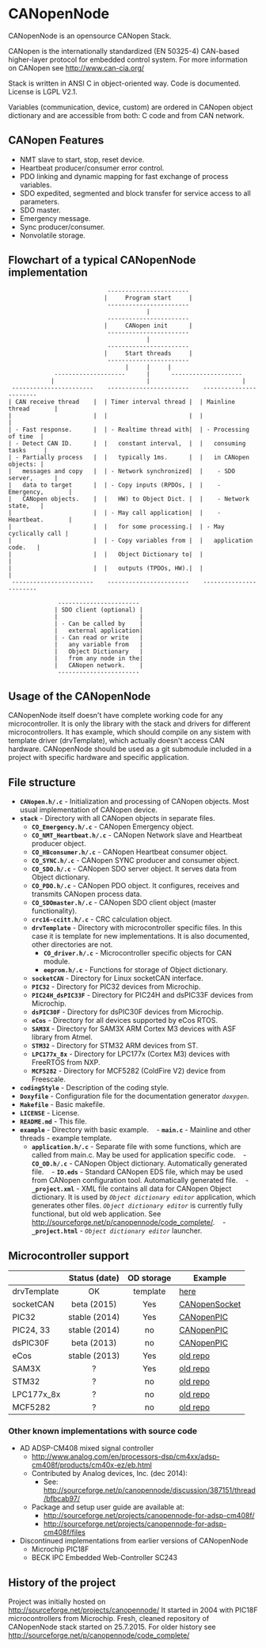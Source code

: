 CANopenNode
===========

CANopenNode is an opensource CANopen Stack.

CANopen is the internationally standardized (EN 50325-4) CAN-based higher-layer protocol for embedded control system. For more information on CANopen see http://www.can-cia.org/

Stack is written in ANSI C in object-oriented way. Code is documented. License is LGPL V2.1.

Variables (communication, device, custom) are ordered in CANopen object dictionary and are accessible from both: C code and from CAN network.


CANopen Features
----------------
 - NMT slave to start, stop, reset device.
 - Heartbeat producer/consumer error control.
 - PDO linking and dynamic mapping for fast exchange of process variables.
 - SDO expedited, segmented and block transfer for service access to all parameters.
 - SDO master.
 - Emergency message.
 - Sync producer/consumer.
 - Nonvolatile storage.


Flowchart of a typical CANopenNode implementation
-------------------------------------------------
```
                            -----------------------
                           |     Program start     |
                            -----------------------
                                       |
                            -----------------------
                           |     CANopen init      |
                            -----------------------
                                       |
                            -----------------------
                           |     Start threads     |
                            -----------------------
                                 |     |     |
             --------------------      |      --------------------
            |                          |                          |
 -----------------------    -----------------------    -----------------------
| CAN receive thread    |  | Timer interval thread |  | Mainline thread       |
|                       |  |                       |  |                       |
| - Fast response.      |  | - Realtime thread with|  | - Processing of time  |
| - Detect CAN ID.      |  |   constant interval,  |  |   consuming tasks     |
| - Partially process   |  |   typically 1ms.      |  |   in CANopen objects: |
|   messages and copy   |  | - Network synchronized|  |    - SDO server,      |
|   data to target      |  | - Copy inputs (RPDOs, |  |    - Emergency,       |
|   CANopen objects.    |  |   HW) to Object Dict. |  |    - Network state,   |
|                       |  | - May call application|  |    - Heartbeat.       |
|                       |  |   for some processing.|  | - May cyclically call |
|                       |  | - Copy variables from |  |   application code.   |
|                       |  |   Object Dictionary to|  |                       |
|                       |  |   outputs (TPDOs, HW).|  |                       |
 -----------------------    -----------------------    -----------------------

              -----------------------
             | SDO client (optional) |
             |                       |
             | - Can be called by    |
             |   external application|
             | - Can read or write   |
             |   any variable from   |
             |   Object Dictionary   |
             |   from any node in the|
             |   CANopen network.    |
              -----------------------
```

Usage of the CANopenNode
------------------------
CANopenNode itself doesn't have complete working code for any microcontroller.
It is only the library with the stack and drivers for different
microcontrollers. It has example, which should compile on any sistem with
template driver (drvTemplate), which actually doesn't access CAN hardware.
CANopenNode should be used as a git submodule included in a project with
specific hardware and specific application.

File structure
--------------
 - **`CANopen.h/.c`** - Initialization and processing of CANopen objects. Most
   usual implementation of CANopen device.
 - **`stack`** - Directory with all CANopen objects in separate files.
   - **`CO_Emergency.h/.c`** - CANopen Emergency object.
   - **`CO_NMT_Heartbeat.h/.c`** - CANopen Network slave and Heartbeat producer object.
   - **`CO_HBconsumer.h/.c`** - CANopen Heartbeat consumer object.
   - **`CO_SYNC.h/.c`** - CANopen SYNC producer and consumer object.
   - **`CO_SDO.h/.c`** - CANopen SDO server object. It serves data from Object dictionary.
   - **`CO_PDO.h/.c`** - CANopen PDO object. It configures, receives and transmits CANopen process data.
   - **`CO_SDOmaster.h/.c`** - CANopen SDO client object (master functionality).
   - **`crc16-ccitt.h/.c`** - CRC calculation object.
   - **`drvTemplate`** - Directory with microcontroller specific files. In this
     case it is template for new implementations. It is also documented, other
     directories are not.
       - **`CO_driver.h/.c`** - Microcontroller specific objects for CAN module.
       - **`eeprom.h/.c`** - Functions for storage of Object dictionary.
   - **`socketCAN`** - Directory for Linux socketCAN interface.
   - **`PIC32`** - Directory for PIC32 devices from Microchip.
   - **`PIC24H_dsPIC33F`** - Directory for PIC24H and dsPIC33F devices from Microchip.
   - **`dsPIC30F`** - Directory for dsPIC30F devices from Microchip.
   - **`eCos`** - Directory for all devices supported by eCos RTOS.
   - **`SAM3X`** - Directory for SAM3X ARM Cortex M3 devices with ASF library from Atmel.
   - **`STM32`** - Directory for STM32 ARM devices from ST.
   - **`LPC177x_8x`** - Directory for LPC177x (Cortex M3) devices with FreeRTOS from NXP.
   - **`MCF5282`** - Directory for MCF5282 (ColdFire V2) device from Freescale.
 - **`codingStyle`** - Description of the coding style.
 - **`Doxyfile`** - Configuration file for the documentation generator *`doxygen`*.
 - **`Makefile`** - Basic makefile.
 - **`LICENSE`** - License.
 - **`README.md`** - This file.
 - **`example`** - Directory with basic example.
   - **`main.c`** - Mainline and other threads - example template.
   - **`application.h/.c`** - Separate file with some functions, which are
     called from main.c. May be used for application specific code.
   - **`CO_OD.h/.c`** - CANopen Object dictionary. Automatically generated file.
   - **`IO.eds`** - Standard CANopen EDS file, which may be used from CANopen
     configuration tool. Automatically generated file.
   - **`_project.xml`** - XML file contains all data for CANopen Object dictionary.
     It is used by *`Object dictionary editor`* application, which generates other
     files. *`Object dictionary editor`* is currently fully  functional, but old
     web application. See http://sourceforge.net/p/canopennode/code_complete/.
   - **`_project.html`** - *`Object dictionary editor`* launcher.

Microcontroller support
-----------------------

|            | Status (date) | OD storage | Example |
|------------|:-------------:|:----------:|---------|
| drvTemplate| OK            | template   | [here](https://github.com/CANopenNode/CANopenNode) |
| socketCAN  | beta   (2015) | Yes        | [CANopenSocket](https://github.com/CANopenNode/CANopenSocket) |
| PIC32      | stable (2014) | Yes        | [CANopenPIC](https://github.com/CANopenNode/CANopenPIC) |
| PIC24, 33  | stable (2014) | no         | [CANopenPIC](https://github.com/CANopenNode/CANopenPIC) |
| dsPIC30F   | beta   (2013) | no         | [CANopenPIC](https://github.com/CANopenNode/CANopenPIC) |
| eCos       | stable (2013) | Yes        | [old repo](http://sourceforge.net/p/canopennode/code_complete/) |
| SAM3X      | ?             | Yes        | [old repo](http://sourceforge.net/p/canopennode/code_complete/) |
| STM32      | ?             | no         | [old repo](http://sourceforge.net/p/canopennode/code_complete/) |
| LPC177x_8x | ?             | no         | [old repo](http://sourceforge.net/p/canopennode/code_complete/) |
| MCF5282    | ?             | no         | [old repo](http://sourceforge.net/p/canopennode/code_complete/) |


### Other known implementations with source code
 - AD ADSP-CM408 mixed signal controller
   - http://www.analog.com/en/processors-dsp/cm4xx/adsp-cm408f/products/cm40x-ez/eb.html
   - Contributed by Analog devices, Inc. (dec 2014):
     - See: http://sourceforge.net/p/canopennode/discussion/387151/thread/bfbcab97/
   - Package and setup user guide are available at:
     - http://sourceforge.net/projects/canopennode-for-adsp-cm408f/
     - http://sourceforge.net/projects/canopennode-for-adsp-cm408f/files
 - Discontinued implementations from earlier versions of CANopenNode
   - Microchip PIC18F
   - BECK IPC Embedded Web-Controller SC243


History of the project
----------------------
Project was initially hosted on http://sourceforge.net/projects/canopennode/
It started in 2004 with PIC18F microcontrollers from Microchip.
Fresh, cleaned repository of CANopenNode stack started on 25.7.2015.
For older history see http://sourceforge.net/p/canopennode/code_complete/
